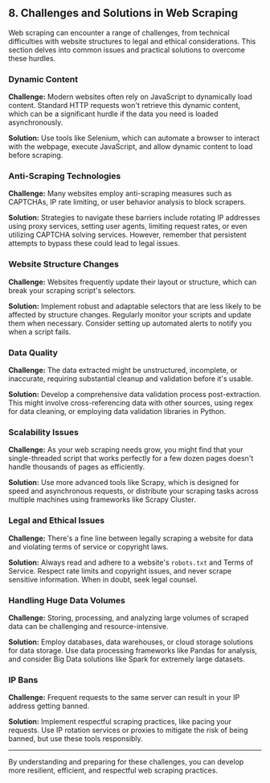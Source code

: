 
## 8. Challenges and Solutions in Web Scraping

Web scraping can encounter a range of challenges, from technical difficulties with website structures to legal and ethical considerations. This section delves into common issues and practical solutions to overcome these hurdles.

### Dynamic Content

**Challenge:** Modern websites often rely on JavaScript to dynamically load content. Standard HTTP requests won't retrieve this dynamic content, which can be a significant hurdle if the data you need is loaded asynchronously.

**Solution:** Use tools like Selenium, which can automate a browser to interact with the webpage, execute JavaScript, and allow dynamic content to load before scraping.

### Anti-Scraping Technologies

**Challenge:** Many websites employ anti-scraping measures such as CAPTCHAs, IP rate limiting, or user behavior analysis to block scrapers.

**Solution:** Strategies to navigate these barriers include rotating IP addresses using proxy services, setting user agents, limiting request rates, or even utilizing CAPTCHA solving services. However, remember that persistent attempts to bypass these could lead to legal issues.

### Website Structure Changes

**Challenge:** Websites frequently update their layout or structure, which can break your scraping script's selectors.

**Solution:** Implement robust and adaptable selectors that are less likely to be affected by structure changes. Regularly monitor your scripts and update them when necessary. Consider setting up automated alerts to notify you when a script fails.

### Data Quality

**Challenge:** The data extracted might be unstructured, incomplete, or inaccurate, requiring substantial cleanup and validation before it's usable.

**Solution:** Develop a comprehensive data validation process post-extraction. This might involve cross-referencing data with other sources, using regex for data cleaning, or employing data validation libraries in Python.

### Scalability Issues

**Challenge:** As your web scraping needs grow, you might find that your single-threaded script that works perfectly for a few dozen pages doesn't handle thousands of pages as efficiently.

**Solution:** Use more advanced tools like Scrapy, which is designed for speed and asynchronous requests, or distribute your scraping tasks across multiple machines using frameworks like Scrapy Cluster.

### Legal and Ethical Issues

**Challenge:** There's a fine line between legally scraping a website for data and violating terms of service or copyright laws.

**Solution:** Always read and adhere to a website's `robots.txt` and Terms of Service. Respect rate limits and copyright issues, and never scrape sensitive information. When in doubt, seek legal counsel.

### Handling Huge Data Volumes

**Challenge:** Storing, processing, and analyzing large volumes of scraped data can be challenging and resource-intensive.

**Solution:** Employ databases, data warehouses, or cloud storage solutions for data storage. Use data processing frameworks like Pandas for analysis, and consider Big Data solutions like Spark for extremely large datasets.

### IP Bans

**Challenge:** Frequent requests to the same server can result in your IP address getting banned.

**Solution:** Implement respectful scraping practices, like pacing your requests. Use IP rotation services or proxies to mitigate the risk of being banned, but use these tools responsibly.

----------

By understanding and preparing for these challenges, you can develop more resilient, efficient, and respectful web scraping practices.
